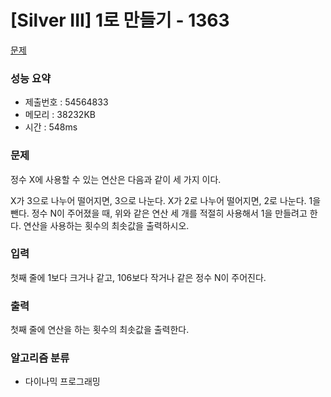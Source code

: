 # [Silver III] 1로 만들기 - 1363
<a href="https://www.acmicpc.net/problem/1463">문제</a>

### 성능 요약
- 제출번호 : 54564833 <br>
- 메모리 : 38232KB <br>
- 시간 : 548ms

### 문제
정수 X에 사용할 수 있는 연산은 다음과 같이 세 가지 이다.

X가 3으로 나누어 떨어지면, 3으로 나눈다.
X가 2로 나누어 떨어지면, 2로 나눈다.
1을 뺀다.
정수 N이 주어졌을 때, 위와 같은 연산 세 개를 적절히 사용해서 1을 만들려고 한다. 연산을 사용하는 횟수의 최솟값을 출력하시오.

### 입력
첫째 줄에 1보다 크거나 같고, 106보다 작거나 같은 정수 N이 주어진다.

### 출력
첫째 줄에 연산을 하는 횟수의 최솟값을 출력한다.

### 알고리즘 분류
- 다이나믹 프로그래밍
